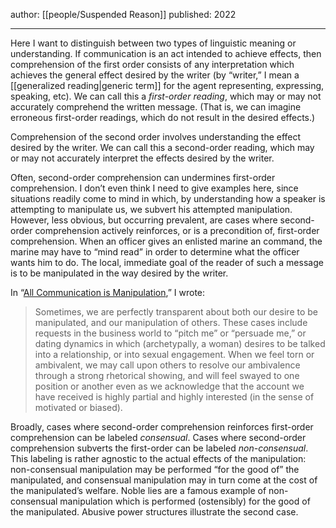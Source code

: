 author: [[people/Suspended Reason]]
published: 2022

---

Here I want to distinguish between two types of linguistic meaning or understanding. If communication is an act intended to achieve effects, then comprehension of the first order consists of any interpretation which achieves the general effect desired by the writer (by “writer,” I mean a [[generalized reading|generic term]] for the agent representing, expressing, speaking, etc). We can call this a _first-order reading_, which may or may not accurately comprehend the written message. (That is, we can imagine erroneous first-order readings, which do not result in the desired effects.)

Comprehension of the second order involves understanding the effect desired by the writer. We can call this a second-order reading, which may or may not accurately interpret the effects desired by the writer.

Often, second-order comprehension can undermines first-order comprehension. I don’t even think I need to give examples here, since situations readily come to mind in which, by understanding how a speaker is attempting to manipulate us, we subvert his attempted manipulation. However, less obvious, but occurring prevalent, are cases where second-order comprehension actively reinforces, or is a precondition of, first-order comprehension. When an officer gives an enlisted marine an command, the marine may have to “mind read” in order to determine what the officer wants him to do. The local, immediate goal of the reader of such a message is to be manipulated in the way desired by the writer.

In “[All Communication is Manipulation](https://suspendedreason.com/2022/01/11/all-communication-is-manipulation/),” I wrote:

> Sometimes, we are perfectly transparent about both our desire to be manipulated, and our manipulation of others. These cases include requests in the business world to “pitch me” or “persuade me,” or dating dynamics in which (archetypally, a woman) desires to be talked into a relationship, or into sexual engagement. When we feel torn or ambivalent, we may call upon others to resolve our ambivalence through a strong rhetorical showing, and will feel swayed to one position or another even as we acknowledge that the account we have received is highly partial and highly interested (in the sense of motivated or biased).

Broadly, cases where second-order comprehension reinforces first-order comprehension can be labeled _consensual_. Cases where second-order comprehension subverts the first-order can be labeled _non-consensual_. This labeling is rather agnostic to the actual effects of the manipulation: non-consensual manipulation may be performed “for the good of” the manipulated, and consensual manipulation may in turn come at the cost of the manipulated’s welfare. Noble lies are a famous example of non-consensual manipulation which is performed (ostensibly) for the good of the manipulated. Abusive power structures illustrate the second case.